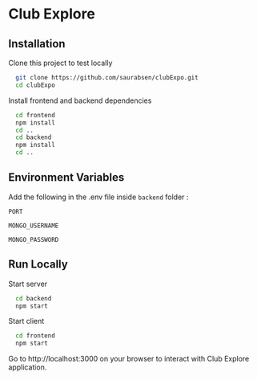 # Club Explore

## Installation

Clone this project to test locally

```bash
  git clone https://github.com/saurabsen/clubExpo.git
  cd clubExpo
```

Install frontend and backend dependencies

```bash
  cd frontend
  npm install
  cd ..
  cd backend
  npm install
  cd ..
```

## Environment Variables

Add the following in the .env file inside `backend` folder :

`PORT`

`MONGO_USERNAME`

`MONGO_PASSWORD`
## Run Locally

Start server

```bash
  cd backend
  npm start
```

Start client

```bash
  cd frontend
  npm start
```

Go to http://localhost:3000 on your browser to interact with Club Explore application.